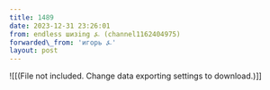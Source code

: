 ```yaml
---
title: 1489
date: 2023-12-31 23:26:01
from: endless шизing ⍼ (channel1162404975)
forwarded\_from: 'игорь ⍼'
layout: post
---
```


![[(File not included. Change data exporting settings to download.)]]


